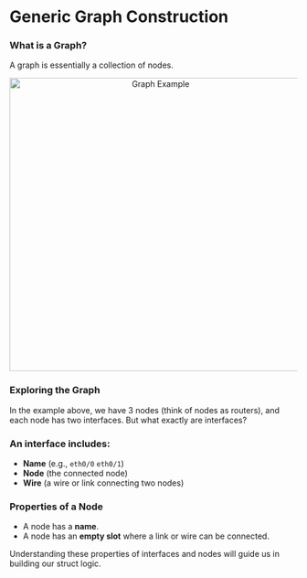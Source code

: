 # Generic Graph Construction 

### What is a Graph?

A graph is essentially a collection of nodes.

<p align="center">
  <img width="513" alt="Graph Example" src="https://github.com/user-attachments/assets/d6b33bb0-fe63-48eb-a1ed-9ae6616fb61a" />
</p>

### Exploring the Graph

In the example above, we have 3 nodes (think of nodes as routers), and each node has two interfaces. But what exactly are interfaces?

### An interface includes:
- **Name** (e.g., `eth0/0` `eth0/1`)
- **Node** (the connected node)
- **Wire** (a wire or link connecting two nodes)

### Properties of a Node

- A node has a **name**.
- A node has an **empty slot** where a link or wire can be connected.

Understanding these properties of interfaces and nodes will guide us in building our struct logic.
